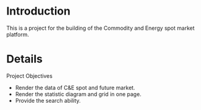 # Introduction #

This is a project for the building of the Commodity and Energy spot market platform.


# Details #

Project Objectives
  * Render the data of C&E spot and future market.
  * Render the statistic diagram and grid in one page.
  * Provide the search ability.
